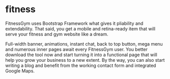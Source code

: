 # fitness
FitnessGym uses Bootstrap Framework what gives it pliability and extendability. That said, you get a mobile and retina-ready item that will serve your fitness and gym website like a dream.

Full-width banner, animations, instant chat, back to top button, mega menu and numerous inner pages await every FitnessGym user. You better download the tool now and start turning it into a functional page that will help you grow your business to a new extent. By the way, you can also start writing a blog and benefit from the working contact form and integrated Google Maps.
